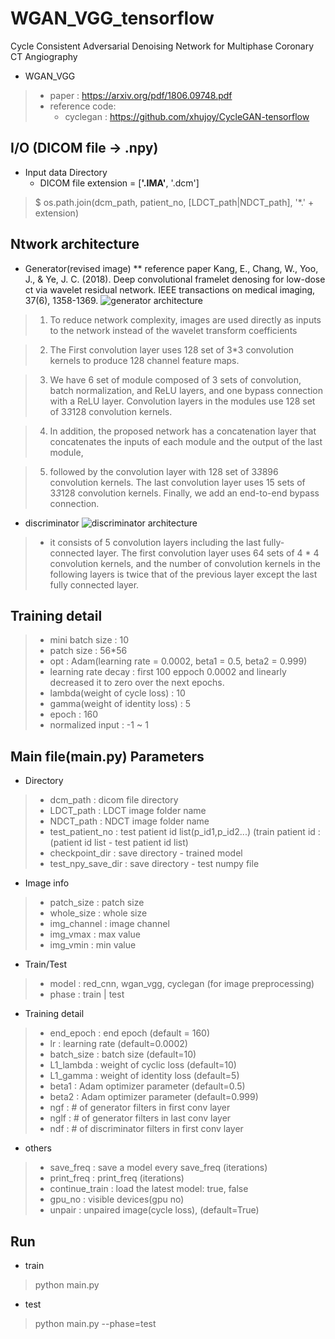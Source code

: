 # WGAN_VGG_tensorflow
Cycle Consistent Adversarial Denoising Network for Multiphase Coronary CT
Angiography<br>

* WGAN_VGG
>	* paper : https://arxiv.org/pdf/1806.09748.pdf
>	* reference code:  
>     * cyclegan : https://github.com/xhujoy/CycleGAN-tensorflow


## I/O (DICOM file -> .npy)
* Input data Directory  
  * DICOM file extension = [<b>'.IMA'</b>, '.dcm']
> $ os.path.join(dcm_path, patient_no, [LDCT_path|NDCT_path], '*.' + extension)

## Ntwork architecture  
* Generator(revised image)
** reference paper Kang, E., Chang, W., Yoo, J., & Ye, J. C. (2018). Deep convolutional framelet denosing for low-dose ct via wavelet residual network. IEEE transactions on medical imaging, 37(6), 1358-1369.
![generator architecture](https://github.com/hyeongyuy/CYCLE_IDENTITY_GAN/blob/master/img/revised_generator_arc.jpg)<br>

> 1. To reduce network complexity, images are used directly as inputs to the network instead of the wavelet transform coefficients<br>

> 2. The First convolution layer uses 128 set of 3*3 convolution kernels to produce 128 channel feature maps.

> 3. We have 6 set of module composed of 3 sets of convolution, batch normalization, and ReLU layers, and one bypass connection with a ReLU layer.  Convolution layers in the modules use 128 set of 3*3*128 convolution kernels. 

> 4. In addition, the proposed network has a concatenation layer that concatenates the inputs of each module and the output of the last module,    

> 5. followed by the convolution layer with 128 set of 3*3*896 convolution kernels. The last convolution layer uses 15 sets of 3*3*128 convolution kernels.
Finally, we add an end-to-end bypass connection.


* discriminator
![discriminator architecture](https://github.com/hyeongyuy/CYCLE_IDENTITY_GAN/blob/master/img/discriminator_arc.jpg)<br>
> * it consists of 5 convolution layers including the last fully-connected layer. The first convolution layer uses 64 sets of 4 * 4 convolution kernels, and the number of convolution kernels in the following layers is twice that of the previous layer except the last fully connected layer.

## Training detail  
> * mini batch size : 10
> * patch size : 56*56
> * opt : Adam(learning rate = 0.0002, beta1 = 0.5, beta2 = 0.999)
> * learning rate decay : first 100 eppoch 0.0002 and linearly decreased it to zero over the next epochs.
> * lambda(weight of cycle loss) : 10
> * gamma(weight of identity loss) : 5
> * epoch : 160
> * normalized input : -1 ~ 1

## Main file(main.py) Parameters
* Directory
> * dcm_path : dicom file directory
> * LDCT_path : LDCT image folder name
> * NDCT_path : NDCT image folder name
> * test_patient_no : test patient id list(p_id1,p_id2...) (train patient id : (patient id list - test patient id list)
> * checkpoint_dir : save directory - trained model
> * test_npy_save_dir : save directory - test numpy file

* Image info
> * patch_size : patch size 
> * whole_size : whole size
> * img_channel : image channel
> * img_vmax : max value
> * img_vmin : min value
* Train/Test
> * model : red_cnn, wgan_vgg, cyclegan (for image preprocessing)
> * phase : train | test

* Training detail
> * end_epoch : end epoch (default = 160)
> * lr : learning rate (default=0.0002)
> * batch_size : batch size (default=10)
> * L1_lambda : weight of cyclic loss (default=10)
> * L1_gamma : weight of identity loss (default=5)
> * beta1 : Adam optimizer parameter (default=0.5)
> * beta2 : Adam optimizer parameter (default=0.999)
> * ngf : # of generator filters in first conv layer
> * nglf : # of generator filters in last conv layer
> * ndf : # of discriminator filters in first conv layer

* others
> * save_freq : save a model every save_freq (iterations)
> * print_freq : print_freq (iterations)
> * continue_train : load the latest model: true, false
> * gpu_no : visible devices(gpu no)
> * unpair : unpaired image(cycle loss), (default=True)

## Run
* train
> python main.py
* test
> python main.py --phase=test

